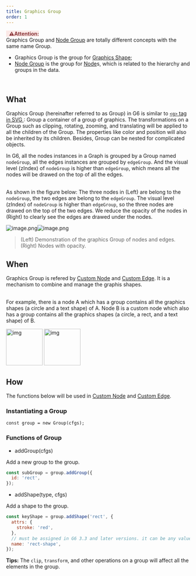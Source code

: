 ```yaml
---
title: Graphics Group
order: 1
---
```


<span style="background-color: rgb(251, 233, 231); color: rgb(139, 53, 56)"> &nbsp;&nbsp;<strong>⚠️Attention:</strong> </span> <br />Graphics Group and [Node Group](/en/docs/manual/middle/nodeGroup) are totally different concepts with the same name Group.

- Graphics Group is the group for [Graphics Shape](/en/docs/manual/middle/elements/shape-keyshape);
- [Node Group](/en/docs/manual/middle/nodeGroup) is the group for [Node](/en/docs/manual/middle/elements/nodes/defaultNode)s, which is related to the hierarchy and groups in the data.

<br />

## What

Graphics Group (hereinafter referred to as Group) in G6 is similar to <a href='https://developer.mozilla.org/en-US/docs/Web/SVG/Element/g' target='_blank'> `<g>` tag in SVG </a>: Group a container of a group of graphics. The transformations on a Group such as clipping, rotating, zooming, and translating will be applied to all the children of the Group. The properties like color and position will also be inherited by its children. Besides, Group can be nested for complicated objects.

In G6, all the nodes instances in a Graph is grouped by a Group named `nodeGroup`, all the edges instances are grouped by `edgeGroup`. And the visual level (zIndex) of `nodeGroup` is higher than `edgeGroup`, which means all the nodes will be drawed on the top of all the edges.

<br />As shown in the figure below: The three nodes in (Left) are belong to the `nodeGroup`, the two edges are belong to the `edgeGroup`. The visual level (zIndex) of `nodeGroup` is higher than `edgeGroup`, so the three nodes are drawed on the top of the two edges. We reduce the opacity of the nodes in (Right) to clearly see the edges are drawed under the nodes.<br />

![image.png](https://gw.alipayobjects.com/mdn/rms_f8c6a0/afts/img/A*oqKUSoRWMrcAAAAAAAAAAABkARQnAQ)![image.png](https://gw.alipayobjects.com/mdn/rms_f8c6a0/afts/img/A*cudnTqD-g_4AAAAAAAAAAABkARQnAQ)

> (Left) Demonstration of the graphics Group of nodes and edges. (Right) Nodes with opacity.

## When

Graphics Group is refered by [Custom Node](/en/docs/manual/advanced/custom-node) and [Custom Edge](/en/docs/manual/advanced/custom-edge). It is a mechanism to combine and manage the graphis shapes.

<br />For example, there is a node A which has a group contains all the graphics shapes (a circle and a text shape) of A. Node B is a custom node which also has a group contains all the graphics shapes (a circle, a rect, and a text shape) of B.<br />

<img src='https://gw.alipayobjects.com/mdn/rms_f8c6a0/afts/img/A*GnVoSIGkXhsAAAAAAAAAAABkARQnAQ' alt='img' width='100'/>
<img src='https://gw.alipayobjects.com/mdn/rms_f8c6a0/afts/img/A*iQXZTZCX9LEAAAAAAAAAAABkARQnAQ' alt='img' width='100'/>

<br />

## How

The functions below will be used in [Custom Node](/en/docs/manual/advanced/custom-node) and [Custom Edge](/en/docs/manual/advanced/custom-edge).

### Instantiating a Group

```
const group = new Group(cfgs);
```

### Functions of Group

- addGroup(cfgs)

Add a new group to the group.

```javascript
const subGroup = group.addGroup({
  id: 'rect',
});
```

- addShape(type, cfgs)

Add a shape to the group.

```javascript
const keyShape = group.addShape('rect', {
  attrs: {
    stroke: 'red',
  },
  // must be assigned in G6 3.3 and later versions. it can be any value you want
  name: 'rect-shape',
});
```

**Tips:** The `clip`, `transform`, and other operations on a group will affect all the elements in the group.
